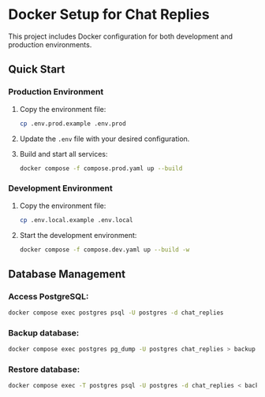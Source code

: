 # Docker Setup for Chat Replies

This project includes Docker configuration for both development and production environments.

## Quick Start

### Production Environment

1. Copy the environment file:
   ```bash
   cp .env.prod.example .env.prod
   ```

2. Update the `.env` file with your desired configuration.

3. Build and start all services:
   ```bash
   docker compose -f compose.prod.yaml up --build
   ```

### Development Environment

1. Copy the environment file:
   ```bash
   cp .env.local.example .env.local
   ```

2. Start the development environment:
   ```bash
   docker compose -f compose.dev.yaml up --build -w
   ```

## Database Management

### Access PostgreSQL:
```bash
docker compose exec postgres psql -U postgres -d chat_replies
```

### Backup database:
```bash
docker compose exec postgres pg_dump -U postgres chat_replies > backup.sql
```

### Restore database:
```bash
docker compose exec -T postgres psql -U postgres -d chat_replies < backup.sql
```
